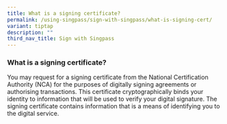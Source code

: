 ```yaml
---
title: What is a signing certificate?
permalink: /using-singpass/sign-with-singpass/what-is-signing-cert/
variant: tiptap
description: ""
third_nav_title: Sign with Singpass
---
```

<h3>What is a signing certificate?</h3>
<p>You may request for a signing certificate from the National Certification
Authority (NCA) for the purposes of digitally signing agreements or authorising
transactions. This certificate cryptographically binds your identity to
information that will be used to verify your digital signature. The signing
certificate contains information that is a means of identifying you to
the digital service.</p>